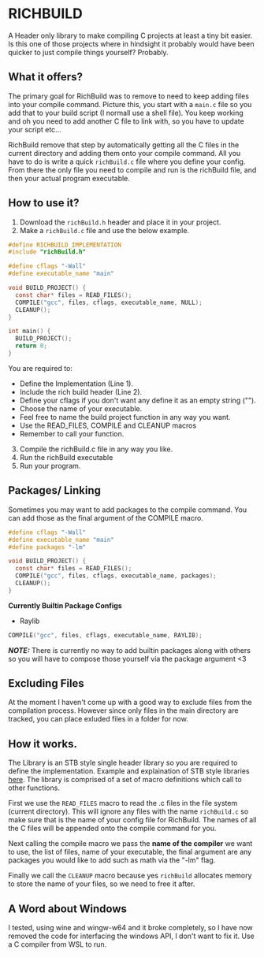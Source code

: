 # RICHBUILD
A Header only library to make compiling C projects at least a tiny bit easier. Is this one of those projects where in hindsight it probably would have been quicker to just compile things yourself? Probably.

## What it offers?
The primary goal for RichBuild was to remove to need to keep adding files into your compile command.
Picture this, you start with a `main.c` file so you add that to your build script (I normall use a shell file).
You keep working and oh you need to add another C file to link with, so you have to update your script etc...

RichBuild remove that step by automatically getting all the C files in the current directory and adding them onto your compile command.
All you have to do is write a quick `richBuild.c` file where you define your config. From there the only file you need to compile and run is the richBuild file, and then your actual program executable. 

## How to use it?

1. Download the `richBuild.h` header and place it in your project.
2. Make a `richBuild.c` file and use the below example.

```c
#define RICHBUILD_IMPLEMENTATION
#include "richBuild.h"

#define cflags "-Wall"
#define executable_name "main"

void BUILD_PROJECT() {
  const char* files = READ_FILES();
  COMPILE("gcc", files, cflags, executable_name, NULL);
  CLEANUP();
}

int main() {
  BUILD_PROJECT();
  return 0;
}
```
You are required to:
- Define the Implementation (Line 1).
- Include the rich build header (Line 2).
- Define your cflags if you don't want any define it as an empty string ("").
- Choose the name of your executable.
- Feel free to name the build project function in any way you want.
- Use the READ_FILES, COMPILE and CLEANUP macros
- Remember to call your function.

3. Compile the richBuild.c file in any way you like. 
4. Run the richBuild executable
5. Run your program.

## Packages/ Linking 
Sometimes you may want to add packages to the compile command. 
You can add those as the final argument of the COMPILE macro.

```c
#define cflags "-Wall"
#define executable_name "main"
#define packages "-lm"

void BUILD_PROJECT() {
  const char* files = READ_FILES();
  COMPILE("gcc", files, cflags, executable_name, packages);
  CLEANUP();
}
```
**Currently Builtin Package Configs**
- Raylib

```c
COMPILE("gcc", files, cflags, executable_name, RAYLIB);
```
*__NOTE:__*
There is currently no way to add builtin packages along with others so you will have to compose those yourself via the package argument <3

## Excluding Files
At the moment I haven't come up with a good way to exclude files from the compilation process. However since only files in the main directory are tracked, you can place exluded files in a folder for now. 

## How it works.
The Library is an STB style single header library so you are required to define the implementation.
Example and explaination of STB style libraries [here](https://github.com/nothings/stb#how-do-i-use-these-libraries). The library is comprised of a set of macro definitions which call to other functions.

First we use the `READ_FILES` macro to read the .c files in the file system (current directory). This will ignore any files with the name `richBuild.c` so make sure that is the name of your config file for RichBuild. The names of all the C files will be appended onto the compile command for you. 

Next calling the compile macro we pass the **name of the compiler** we want to use, the list of files, name of your executable, the final argument are any packages you would like to add such as math via the "-lm" flag. 

Finally we call the `CLEANUP` macro because yes `richBuild` allocates memory to store the name of your files, so we need to free it after.

## A Word about Windows
I tested, using wine and wingw-w64 and it broke completely, so I have now removed the code for interfacing the windows API, I don't want to fix it. Use a C compiler from WSL to run.

